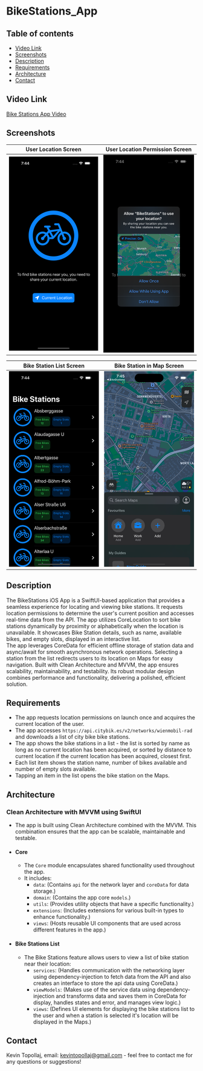 # BikeStations_App

## Table of contents
* [Video Link](#video-link)
* [Screenshots](#screenshots)
* [Description](#description)
* [Requirements](#Requirements)
* [Architecture](#Architecture)
* [Contact](#contact)



## Video Link

[Bike Stations App Video]()


## Screenshots

 User Location Screen      |  User Location Permission Screen
:-------------------------:|:-------------------------:
<img src="./img/S1.png" width="300">  |  <img src="./img/S2.png" width="300">

 Bike Station List Screen  |  Bike Station in Map Screen
:-------------------------:|:-------------------------:
<img src="./img/S3.png" width="300"> |  <img src="./img/S4.png" width="300">


## Description

The BikeStations iOS App is a SwiftUI-based application that provides a seamless experience for locating and viewing bike stations. 
It requests location permissions to determine the user's current position and accesses real-time data from the API. 
The app utilizes CoreLocation to sort bike stations dynamically by proximity or alphabetically when the location is unavailable. 
It showcases Bike Station details, such as name, available bikes, and empty slots, displayed in an interactive list.  
The app leverages CoreData for efficient offline storage of station data and async/await for smooth asynchronous network operations. 
Selecting a station from the list redirects users to its location on Maps for easy navigation. 
Built with Clean Architecture and MVVM, the app ensures scalability, maintainability, and testability. 
Its robust modular design combines performance and functionality, delivering a polished, efficient solution.


## Requirements

- The app requests location permissions on launch once and acquires the current location of the user.
- The app accesses `https://api.citybik.es/v2/networks/wienmobil-rad` and downloads a list of city bike bike stations.
- The app shows the bike stations in a list - the list is sorted by name as long as no current location has been acquired, or sorted by distance to current location if the current location has been acquired, closest first.
- Each list item shows the station name, number of bikes available and number of empty slots available.
- Tapping an item in the list opens the bike station on the Maps.


## Architecture

### Clean Architecture with MVVM using SwiftUI

- The app is built using Clean Architecture combined with the MVVM. This combination ensures that the app can be scalable, maintainable and testable.

- #### Core
	- The `Core` module encapsulates shared functionality used throughout the app. 
	- It includes:
		- `data`: (Contains `api` for the network layer and `coreData` for data storage.)
		- `domain`: (Contains the app core `models`.)
		- `utils`: (Provides utility objects that have a specific functionality.)
		- `extensions`: (Includes extensions for various built-in types to enhance functionality.)
		- `views`: (Hosts reusable UI components that are used across different features in the app.)
		
			
- #### Bike Stations List
	- The Bike Stations feature allows users to view a list of bike station near their location:
		- `services`: (Handles communication with the networking layer using dependency-injection to fetch data from the API and also creates an interface to store the api data using CoreData.)
		- `viewModels`: (Makes use of the service data using dependency-injection and transforms data and saves them in CoreData for display, handles states and error, and manages view logic.)
		- `views`: (Defines UI elements for displaying the bike stations list to the user and when a station is selected it's location will be displayed in the Maps.)


## Contact

Kevin Topollaj, email: kevintopollaj@gmail.com - feel free to contact me for any questions or suggestions!
